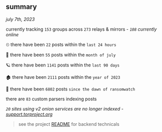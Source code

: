 
## summary
_july 7th, 2023_

currently tracking `153` groups across `273` relays & mirrors - _`108` currently online_

⏲ there have been `22` posts within the `last 24 hours`

🦈 there have been `55` posts within the `month of july`

🪐 there have been `1141` posts within the `last 90 days`

🏚 there have been `2111` posts within the `year of 2023`

🦕 there have been `6802` posts `since the dawn of ransomwatch`

there are `83` custom parsers indexing posts

_`20` sites using v2 onion services are no longer indexed - [support.torproject.org](https://support.torproject.org/onionservices/v2-deprecation/)_

> see the project [README](https://github.com/joshhighet/ransomwatch#ransomwatch--) for backend technicals
